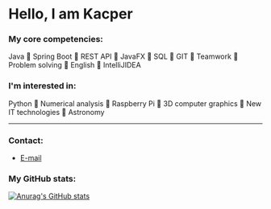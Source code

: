 # Hello, I am Kacper

### My core competencies:
Java :small_orange_diamond: Spring Boot :small_orange_diamond: REST API :small_orange_diamond: JavaFX :small_orange_diamond: SQL :small_orange_diamond: GIT :small_orange_diamond: Teamwork :small_orange_diamond: Problem solving :small_orange_diamond: English :small_orange_diamond: IntelliJIDEA
### I'm interested in: 
Python :small_blue_diamond: Numerical analysis :small_blue_diamond: Raspberry Pi :small_blue_diamond: 3D computer graphics :small_blue_diamond: New IT technologies :small_blue_diamond: Astronomy

---

### Contact:
* [E-mail](mailto:kacper.kozminski1337@proton.me)

### My GitHub stats:
[![Anurag's GitHub stats](https://github-readme-stats.vercel.app/api?username=KacperK1337)](https://github.com/KacperK1337/github-readme-stats)
